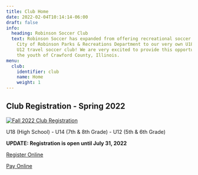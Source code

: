 ```yaml
---
title: Club Home
date: 2022-02-04T10:14:14-06:00
draft: false
info:
  heading: Robinson Soccer Club
  text: Robinson Soccer has expanded from offering recreational soccer through the
    City of Robinson Parks & Recreations Department to our very own U18, U14 and
    U12 travel soccer club! We are very excited to provide this opportunity to
    the youth of Crawford County, Illinois.
menu:
  club:
    identifier: club
    name: Home
    weight: 1
---
```

## Club Registration - Spring 2022

[![Fall 2022 Club Registration](https://res.cloudinary.com/robinson-soccer/image/upload/v1654789264/Club/Homepage/Club-Registration_grsusg.jpg)](https://res.cloudinary.com/robinson-soccer/image/upload/v1654789264/Club/Homepage/Club-Registration_grsusg.jpg)

U18 (High School) - U14 (7th & 8th Grade) - U12 (5th & 6th Grade)

**UPDATE: Registration is open until July 31, 2022**

[Register Online](https://docs.google.com/forms/d/1acCtXPME0oO-pblii8u2UJmDLbMoO3D_AKifIt9JQk0/edit)

[Pay Online](https://buy.stripe.com/7sIbKH7Sl9yv9sA000)